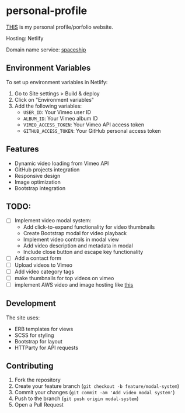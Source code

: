 # personal-profile
[THIS](https://granthall.me/) is my personal profile/porfolio website.

Hosting: Netlify

Domain name service: [spaceship](https://spaceship.com)

## Environment Variables

To set up environment variables in Netlify:
1. Go to Site settings > Build & deploy
2. Click on "Environment variables"
3. Add the following variables:
   - `USER_ID`: Your Vimeo user ID
   - `ALBUM_ID`: Your Vimeo album ID
   - `VIMEO_ACCESS_TOKEN`: Your Vimeo API access token
   - `GITHUB_ACCESS_TOKEN`: Your GitHub personal access token

## Features
- Dynamic video loading from Vimeo API
- GitHub projects integration
- Responsive design
- Image optimization
- Bootstrap integration

## TODO:
- ☐ Implement video modal system:
  - Add click-to-expand functionality for video thumbnails
  - Create Bootstrap modal for video playback
  - Implement video controls in modal view
  - Add video description and metadata in modal
  - Include close button and escape key functionality
- ☐ Add a contact form
- ☐ Upload videos to Vimeo
- ☐ Add video category tags
- ☐ make thumbnails for top videos  on vimeo
- ☐ implement AWS video and image hosting like [this](https://www.youtube.com/watch?v=JbVyTrfqshU)

## Development

The site uses:
- ERB templates for views
- SCSS for styling
- Bootstrap for layout
- HTTParty for API requests

## Contributing
1. Fork the repository
2. Create your feature branch (`git checkout -b feature/modal-system`)
3. Commit your changes (`git commit -am 'Add video modal system'`)
4. Push to the branch (`git push origin modal-system`)
5. Open a Pull Request
